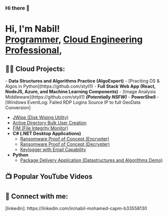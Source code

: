 ### Hi there 👋
<h1>Hi, I'm Nabil! <br/><a href="https://github.com/styll1">Programmer</a>, <a href="https://www.linkedin.com/in/nabil-mohamed-capm-b33558130/">Cloud Engineering Professional</a>, 

<h2>👨‍💻 Cloud Projects:</h2>
- <b>Data Structures and Algorithms Practice (AlgoExpert)</b>
  - [Praciting DS & Algos in Python](https://github.com/styll1)
- <b>Full Stack Web App (React, NodeJS, Azure, and Machine Learning Components)</b>
  - [Image Analysis Middleware](https://github.com/styll1) <b><i>(Potentially NSFW)</b></i>
- <b>PowerShell</b>
  - [Windows EventLog: Failed RDP Logins Source IP to full GeoData Conversion]
  
  
  - [JWipe (Disk Wiping Utility)](https://github.com/styll1)
  - [Active Directory Bulk User Creation](https://github.com/styll1)
  - [FIM (File Integrity Monitor)](https://github.com/styll1)
- <b>C# (.NET Desktop Applications)</b>
  - [Ransomware Proof of Concept (Encrypter)](https://github.com/styll1)
  - [Ransomware Proof of Concept (Decrypter)](https://github.com/styll1)
  - [Keylogger with Email Capability](https://github.com/styll1)
- <b>Python</b>
  - [Package Delivery Application (Datastructures and Algorithms Demo)]()

<h2>📺 Popular YouTube Videos</h2>



<h2> 🤳 Connect with me:</h2>
[linkedin]: https://linkedin.com/in/nabil-mohamed-capm-b33558130


